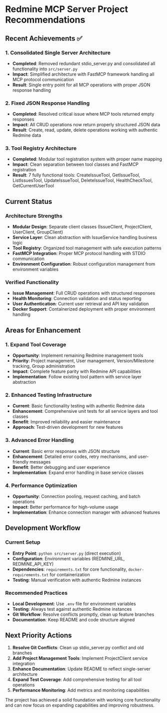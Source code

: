 # Redmine MCP Server Project Recommendations

## Recent Achievements ✅

### 1. Consolidated Single Server Architecture
- **Completed**: Removed redundant stdio_server.py and consolidated all functionality into `src/server.py`
- **Impact**: Simplified architecture with FastMCP framework handling all MCP protocol communication
- **Result**: Single entry point for all MCP operations with proper JSON response handling

### 2. Fixed JSON Response Handling
- **Completed**: Resolved critical issue where MCP tools returned empty responses
- **Impact**: All CRUD operations now return properly structured JSON data
- **Result**: Create, read, update, delete operations working with authentic Redmine data

### 3. Tool Registry Architecture
- **Completed**: Modular tool registration system with proper name mapping
- **Impact**: Clean separation between tool classes and FastMCP registration
- **Result**: 7 fully functional tools: CreateIssueTool, GetIssueTool, ListIssuesTool, UpdateIssueTool, DeleteIssueTool, HealthCheckTool, GetCurrentUserTool

## Current Status

### Architecture Strengths
- **Modular Design**: Separate client classes (IssueClient, ProjectClient, UserClient, GroupClient)
- **Service Layer**: Clean abstraction with IssueService handling business logic
- **Tool Registry**: Organized tool management with safe execution patterns
- **FastMCP Integration**: Proper MCP protocol handling with STDIO communication
- **Environment Configuration**: Robust configuration management from environment variables

### Verified Functionality
- **Issue Management**: Full CRUD operations with structured responses
- **Health Monitoring**: Connection validation and status reporting
- **User Authentication**: Current user retrieval and API key validation
- **Docker Support**: Containerized deployment with proper environment handling

## Areas for Enhancement

### 1. Expand Tool Coverage
- **Opportunity**: Implement remaining Redmine management tools
- **Priority**: Project management, User management, Version/Milestone tracking, Group administration
- **Impact**: Complete feature parity with Redmine API capabilities
- **Implementation**: Follow existing tool pattern with service layer abstraction

### 2. Enhanced Testing Infrastructure
- **Current**: Basic functionality testing with authentic Redmine data
- **Enhancement**: Comprehensive unit tests for all service layers and tool classes
- **Benefit**: Improved reliability and easier maintenance
- **Approach**: Test-driven development for new features

### 3. Advanced Error Handling
- **Current**: Basic error responses with JSON structure
- **Enhancement**: Detailed error codes, retry mechanisms, and user-friendly messages
- **Benefit**: Better debugging and user experience
- **Implementation**: Expand error handling in base service classes

### 4. Performance Optimization
- **Opportunity**: Connection pooling, request caching, and batch operations
- **Impact**: Better performance for high-volume usage
- **Implementation**: Enhance connection manager with advanced features

## Development Workflow

### Current Setup
- **Entry Point**: `python src/server.py` (direct execution)
- **Configuration**: Environment variables (REDMINE_URL, REDMINE_API_KEY)
- **Dependencies**: `requirements.txt` for core functionality, `docker-requirements.txt` for containerization
- **Testing**: Manual verification with authentic Redmine instances

### Recommended Practices
- **Local Development**: Use `.env` file for environment variables
- **Testing**: Always test against authentic Redmine instances
- **Git Workflow**: Resolve conflicts promptly, clean up feature branches
- **Documentation**: Keep README and code structure aligned

## Next Priority Actions

1. **Resolve Git Conflicts**: Clean up stdio_server.py conflict and old branches
2. **Add Project Management Tools**: Implement ProjectClient service integration
3. **Enhance Documentation**: Update README to reflect single-server architecture
4. **Expand Test Coverage**: Add comprehensive testing for all tool operations
5. **Performance Monitoring**: Add metrics and monitoring capabilities

The project has achieved a solid foundation with working core functionality and can now focus on expanding capabilities and improving robustness.
